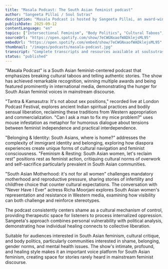 ```yaml
---
title: "Masala Podcast: The South Asian feminist podcast"
author: "Sangeeta Pillai / Soul Sutras"
description: "Masala Podcast is hosted by Sangeeta Pillai, an award-winning South Asian feminist podcast focusing on sex, body, mental health, and cultural taboos. The show features intimate narrative and critical reflection, exploring themes of shame, sexual harassment, menopause, belonging, and motherhood pressure, emphasizing diverse experiences of South Asian women and intersectional feminist perspectives. Winner of British Podcast Award, Spotify SoundUp Award, and featured on New York and London street billboards. With a Spotify rating of 4.8 (56 reviews), it has widespread influence in global South Asian feminist communities."
publishDate: 2025-09-12
contentLanguage: "en"
topics: ["Intersectional Feminism", "Body Politics", "Cultural Taboos", "Motherhood Critique", "Mental Health"]
sourceUrl: "https://open.spotify.com/show/7eCWGNxaofWADklejsML95"
embedUrl: "https://open.spotify.com/embed/show/7eCWGNxaofWADklejsML95"
thumbnail: "/images/podcasts/masala-podcast.jpg"
transcript: "Complete transcripts and resources available at soulsutras.co.uk/about-masala-podcast"
status: "published"
---
```


"Masala Podcast" is a South Asian feminist-centered podcast that emphasizes breaking cultural taboos and telling authentic stories. The show has achieved remarkable recognition, winning multiple awards and being featured prominently in international media, demonstrating the hunger for South Asian feminist voices in mainstream discourse.

"Tantra & Kamasutra: It's not about sex positions," recorded live at London Podcast Festival, explores ancient Indian spiritual practices and bodily sensual liberation, reclaiming these traditions from Western appropriation and commercialization. "Can I ask a man to fix my mice problem?" uses mouse infestation as metaphor for humorous dialogue about tensions between feminist independence and practical interdependence.

"Belonging & Identity: South Asians, where is home?" addresses the complexity of immigrant identity and belonging, exploring how diaspora experiences create unique forms of cultural navigation and feminist consciousness. "Feminism & Resting: South Asian women, let's reclaim rest" positions rest as feminist action, critiquing cultural norms of overwork and self-sacrifice particularly prevalent in South Asian communities.

"South Asian Motherhood: it's not for all women" challenges mandatory motherhood and reproductive pressure, sharing stories of infertility and childfree choice that counter cultural expectations. The conversation with "Never Have I Ever" actress Richa Moorjani explores South Asian women's representation and resistance in Western media, examining how visibility can both challenge and reinforce stereotypes.

The podcast consistently centers shame as a cultural mechanism of control, providing therapeutic space for listeners to process internalized oppression. Sangeeta's approach combines personal vulnerability with political analysis, demonstrating how individual healing connects to collective liberation.

Suitable for audiences interested in South Asian feminism, cultural critique, and body politics, particularly communities interested in shame, belonging, gender norms, and mental health issues. The show's intimate, profound, and healing style makes it an important voice platform for South Asian feminism, creating space for stories rarely heard in mainstream feminist discourse.